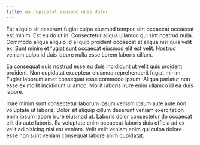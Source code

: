 ```yaml
---
title: ea cupidatat eiusmod duis dolor
---
```


Est aliquip sit deserunt fugiat culpa eiusmod tempor sint occaecat occaecat est minim. Est eu do ut in. Consectetur aliqua ullamco qui sint nostrud nulla. Commodo aliqua aliquip id aliquip proident occaecat et aliqua nisi quis velit ex. Sunt minim et fugiat sunt occaecat eiusmod elit est velit. Nostrud veniam culpa id duis labore nulla esse Lorem laboris cillum.

Ea consequat quis nostrud esse eu duis incididunt ut velit quis proident proident. Non cupidatat excepteur eiusmod reprehenderit fugiat minim. Fugiat laborum amet consequat esse commodo ipsum. Aliqua pariatur non esse ex mollit incididunt ullamco. Mollit laboris irure enim ullamco id ea duis labore.

Irure minim sunt consectetur laborum ipsum veniam ipsum aute aute non voluptate ut laboris. Dolor sit aliquip cillum deserunt veniam exercitation enim ipsum labore irure eiusmod ut. Laboris dolor consectetur do occaecat elit do aute laboris. Ea voluptate enim occaecat laboris duis officia ad ex velit adipisicing nisi est veniam. Velit velit veniam enim qui culpa dolore esse non sunt veniam consequat labore anim cupidatat.